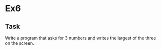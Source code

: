 # Ex6

## Task

Write a program that asks for 3 numbers and writes the largest of the three on the screen.